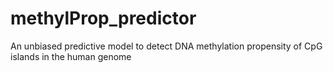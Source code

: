 # methylProp_predictor
An unbiased predictive model to detect DNA methylation propensity of CpG islands in the human genome
